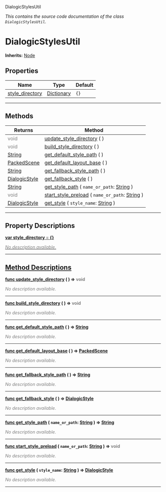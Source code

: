 
<div class="header-banner purple">
<div class="header-label purple">DialogicStylesUtil</div>
</div>

*This contains the source code documentation of the class `DialogicStylesUtil`.*
        
# DialogicStylesUtil
**Inherits:** [Node](https://docs.godotengine.org/en/latest/classes/class_node.html#class-node)


## Properties
Name | Type | Default 
--- | --- | --- 
[<span class="hljs-title">style_directory</span>](#property-style_directory) | [Dictionary](https://docs.godotengine.org/en/latest/classes/class_dictionary.html#class-dictionary) |  `{}` 
--- 

## Methods
Returns | Method 
--- | --- 
<span style = "color: gray">void</span> | [<span class="hljs-title">update_style_directory</span>](#method-update_style_directory) ( ) 
<span style = "color: gray">void</span> | [<span class="hljs-title">build_style_directory</span>](#method-build_style_directory) ( ) 
<span class="hljs-attribute">[String](https://docs.godotengine.org/en/latest/classes/class_string.html#class-string)</span> | [<span class="hljs-title">get_default_style_path</span>](#method-get_default_style_path) ( ) 
<span class="hljs-attribute">[PackedScene](https://docs.godotengine.org/en/latest/classes/class_packedscene.html#class-packedscene)</span> | [<span class="hljs-title">get_default_layout_base</span>](#method-get_default_layout_base) ( ) 
<span class="hljs-attribute">[String](https://docs.godotengine.org/en/latest/classes/class_string.html#class-string)</span> | [<span class="hljs-title">get_fallback_style_path</span>](#method-get_fallback_style_path) ( ) 
<span class="hljs-attribute">[DialogicStyle](class_dialogicstyle.md)</span> | [<span class="hljs-title">get_fallback_style</span>](#method-get_fallback_style) ( ) 
<span class="hljs-attribute">[String](https://docs.godotengine.org/en/latest/classes/class_string.html#class-string)</span> | [<span class="hljs-title">get_style_path</span>](#method-get_style_path) ( `name_or_path`: [String](https://docs.godotengine.org/en/latest/classes/class_string.html#class-string) ) 
<span style = "color: gray">void</span> | [<span class="hljs-title">start_style_preload</span>](#method-start_style_preload) ( `name_or_path`: [String](https://docs.godotengine.org/en/latest/classes/class_string.html#class-string) ) 
<span class="hljs-attribute">[DialogicStyle](class_dialogicstyle.md)</span> | [<span class="hljs-title">get_style</span>](#method-get_style) ( `style_name`: [String](https://docs.godotengine.org/en/latest/classes/class_string.html#class-string) ) 
--- 
## Property Descriptions



<a class="header" id="property-style_directory" href="#property-style_directory">**<span class="hljs-attribute">var</span> <span class="hljs-title">style_directory</span> <span style = "color: gray"> = </span> {}** 



 <span style = "color: gray">*No description available.*</span> 

---

## Method Descriptions



<a class="header" id="method-update_style_directory" href="#method-update_style_directory">**<span class="hljs-attribute">func</span> [<span class="hljs-title">update_style_directory</span>](#method-update_style_directory) ( )</a>  ⇒ <span style = "color: gray">void</span>** 



 <span style = "color: gray">*No description available.*</span> 

---



<a class="header" id="method-build_style_directory" href="#method-build_style_directory">**<span class="hljs-attribute">func</span> [<span class="hljs-title">build_style_directory</span>](#method-build_style_directory) ( )</a>  ⇒ <span style = "color: gray">void</span>** 



 <span style = "color: gray">*No description available.*</span> 

---



<a class="header" id="method-get_default_style_path" href="#method-get_default_style_path">**<span class="hljs-attribute">func</span> [<span class="hljs-title">get_default_style_path</span>](#method-get_default_style_path) ( )</a>  ⇒ <span class="hljs-attribute">[String](https://docs.godotengine.org/en/latest/classes/class_string.html#class-string)</span>** 



 <span style = "color: gray">*No description available.*</span> 

---



<a class="header" id="method-get_default_layout_base" href="#method-get_default_layout_base">**<span class="hljs-attribute">func</span> [<span class="hljs-title">get_default_layout_base</span>](#method-get_default_layout_base) ( )</a>  ⇒ <span class="hljs-attribute">[PackedScene](https://docs.godotengine.org/en/latest/classes/class_packedscene.html#class-packedscene)</span>** 



 <span style = "color: gray">*No description available.*</span> 

---



<a class="header" id="method-get_fallback_style_path" href="#method-get_fallback_style_path">**<span class="hljs-attribute">func</span> [<span class="hljs-title">get_fallback_style_path</span>](#method-get_fallback_style_path) ( )</a>  ⇒ <span class="hljs-attribute">[String](https://docs.godotengine.org/en/latest/classes/class_string.html#class-string)</span>** 



 <span style = "color: gray">*No description available.*</span> 

---



<a class="header" id="method-get_fallback_style" href="#method-get_fallback_style">**<span class="hljs-attribute">func</span> [<span class="hljs-title">get_fallback_style</span>](#method-get_fallback_style) ( )</a>  ⇒ <span class="hljs-attribute">[DialogicStyle](class_dialogicstyle.md)</span>** 



 <span style = "color: gray">*No description available.*</span> 

---



<a class="header" id="method-get_style_path" href="#method-get_style_path">**<span class="hljs-attribute">func</span> [<span class="hljs-title">get_style_path</span>](#method-get_style_path) ( `name_or_path`: [String](https://docs.godotengine.org/en/latest/classes/class_string.html#class-string) )</a>  ⇒ <span class="hljs-attribute">[String](https://docs.godotengine.org/en/latest/classes/class_string.html#class-string)</span>** 



 <span style = "color: gray">*No description available.*</span> 

---



<a class="header" id="method-start_style_preload" href="#method-start_style_preload">**<span class="hljs-attribute">func</span> [<span class="hljs-title">start_style_preload</span>](#method-start_style_preload) ( `name_or_path`: [String](https://docs.godotengine.org/en/latest/classes/class_string.html#class-string) )</a>  ⇒ <span style = "color: gray">void</span>** 



 <span style = "color: gray">*No description available.*</span> 

---



<a class="header" id="method-get_style" href="#method-get_style">**<span class="hljs-attribute">func</span> [<span class="hljs-title">get_style</span>](#method-get_style) ( `style_name`: [String](https://docs.godotengine.org/en/latest/classes/class_string.html#class-string) )</a>  ⇒ <span class="hljs-attribute">[DialogicStyle](class_dialogicstyle.md)</span>** 



 <span style = "color: gray">*No description available.*</span> 

---

